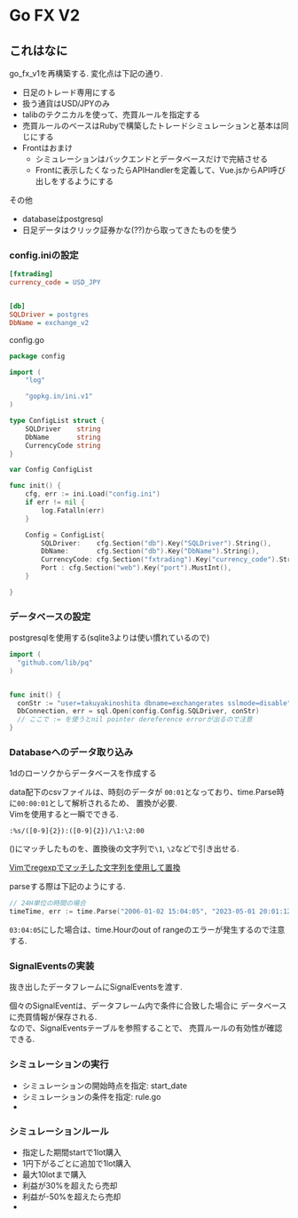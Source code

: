 # Go FX V2


## これはなに

go_fx_v1を再構築する. 
変化点は下記の通り. 

- 日足のトレード専用にする
- 扱う通貨はUSD/JPYのみ
- talibのテクニカルを使って、売買ルールを指定する
- 売買ルールのベースはRubyで構築したトレードシミュレーションと基本は同じにする
- Frontはおまけ
  - シミュレーションはバックエンドとデータベースだけで完結させる
  - Frontに表示したくなったらAPIHandlerを定義して、Vue.jsからAPI呼び出しをするようにする



その他

- databaseはpostgresql
- 日足データはクリック証券かな(??)から取ってきたものを使う


### config.iniの設定

```ini
[fxtrading]
currency_code = USD_JPY


[db]
SQLDriver = postgres
DbName = exchange_v2

```

config.go
```go
package config

import (
	"log"

	"gopkg.in/ini.v1"
)

type ConfigList struct {
	SQLDriver    string
	DbName       string
	CurrencyCode string
}

var Config ConfigList

func init() {
	cfg, err := ini.Load("config.ini")
	if err != nil {
		log.Fatalln(err)
	}

	Config = ConfigList{
		SQLDriver:    cfg.Section("db").Key("SQLDriver").String(),
		DbName:       cfg.Section("db").Key("DbName").String(),
		CurrencyCode: cfg.Section("fxtrading").Key("currency_code").String(),
		Port : cfg.Section("web").Key("port").MustInt(),
	}

}

```



### データベースの設定
postgresqlを使用する(sqlite3よりは使い慣れているので)

```go
import (
  "github.com/lib/pq"
)


func init() {
  conStr := "user=takuyakinoshita dbname=exchangerates sslmode=disable"
  DbConnection, err = sql.Open(config.Config.SQLDriver, conStr)
  // ここで := を使うとnil pointer dereference errorが出るので注意
}
```


### Databaseへのデータ取り込み
1dのローソクからデータベースを作成する

data配下のcsvファイルは、時刻のデータが
`00:01`となっており、time.Parse時に`00:00:01`として解析されるため、
置換が必要.  
Vimを使用すると一瞬でできる.  
```vim
:%s/([0-9]{2}):([0-9]{2})/\1:\2:00
```
()にマッチしたものを、置換後の文字列で`\1`, `\2`などで引き出せる.  

[Vimでregexpでマッチした文字列を使用して置換](https://penguing27.hatenablog.jp/entry/2023/01/12/232452)



parseする際は下記のようにする.  
```go
// 24H単位の時間の場合
timeTime, err := time.Parse("2006-01-02 15:04:05", "2023-05-01 20:01:12")
```
`03:04:05`にした場合は、time.Hourのout of rangeのエラーが発生するので注意する.  


### SignalEventsの実装

抜き出したデータフレームにSignalEventsを渡す.  

個々のSignalEventは、データフレーム内で条件に合致した場合に
データベースに売買情報が保存される.  
なので、SignalEventsテーブルを参照することで、
売買ルールの有効性が確認できる.  



### シミュレーションの実行
- シミュレーションの開始時点を指定: start_date
- シミュレーションの条件を指定: rule.go
- 

### シミュレーションルール
- 指定した期間startで1lot購入
- 1円下がるごとに追加で1lot購入
- 最大10lotまで購入
- 利益が30%を超えたら売却
- 利益が-50%を超えたら売却
- 